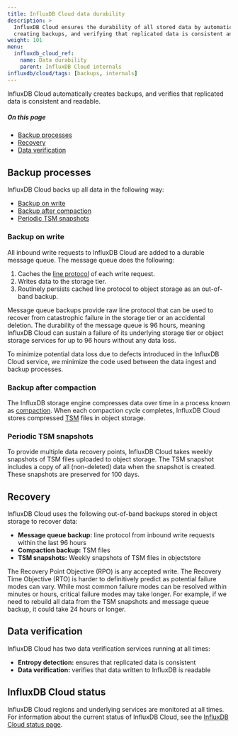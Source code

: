 ```yaml
---
title: InfluxDB Cloud data durability
description: >
  InfluxDB Cloud ensures the durability of all stored data by automatically
  creating backups, and verifying that replicated data is consistent and readable.
weight: 101
menu:
  influxdb_cloud_ref:
    name: Data durability
    parent: InfluxDB Cloud internals
influxdb/cloud/tags: [backups, internals]
---
```


InfluxDB Cloud automatically creates backups, and verifies that replicated
data is consistent and readable.

##### On this page

- [Backup processes](#backup-processes)
- [Recovery](#recovery)
- [Data verification](#data-verification)

## Backup processes
InfluxDB Cloud backs up all data in the following way:

- [Backup on write](#backup-on-write)
- [Backup after compaction](#backup-after-compaction)
- [Periodic TSM snapshots](#periodic-tsm-snapshots)

### Backup on write
All inbound write requests to InfluxDB Cloud are added to a durable message queue.
The message queue does the following:

1. Caches the [line protocol](/influxdb/cloud/reference/glossary/#line-protocol)
   of each write request.
2. Writes data to the storage tier.
3. Routinely persists cached line protocol to object storage as an out-of-band backup.

Message queue backups provide raw line protocol that can be used to recover from
catastrophic failure in the storage tier or an accidental deletion.
The durability of the message queue is 96 hours, meaning InfluxDB Cloud can sustain
a failure of its underlying storage tier or object storage services for up to 96 hours
without any data loss.

To minimize potential data loss due to defects introduced in the InfluxDB Cloud service,
we minimize the code used between the data ingest and backup processes.

### Backup after compaction
The InfluxDB storage engine compresses data over time in a process known as
[compaction](/influxdb/cloud/reference/glossary/#compaction).
When each compaction cycle completes, InfluxDB Cloud stores compressed
[TSM](/influxdb/cloud/reference/glossary/#tsm-time-structured-merge-tree) files
in object storage.

### Periodic TSM snapshots
To provide multiple data recovery points, InfluxDB Cloud takes weekly snapshots of TSM files uploaded to object storage. The TSM snapshot includes a copy of all (non-deleted) data when the snapshot is created.
These snapshots are preserved for 100 days.

## Recovery
InfluxDB Cloud uses the following out-of-band backups stored in object storage to recover data:

- **Message queue backup:** line protocol from inbound write requests within the last 96 hours
- **Compaction backup:** TSM files
- **TSM snapshots:** Weekly snapshots of TSM files in objectstore

The Recovery Point Objective (RPO) is any accepted write.
The Recovery Time Objective (RTO) is harder to definitively predict as potential failure modes can vary.
While most common failure modes can be resolved within minutes or hours,
critical failure modes may take longer.
For example, if we need to rebuild all data from the TSM snapshots and message queue backup,
it could take 24 hours or longer.

## Data verification
InfluxDB Cloud has two data verification services running at all times:

- **Entropy detection:** ensures that replicated data is consistent
- **Data verification:** verifies that data written to InfluxDB is readable

## InfluxDB Cloud status
InfluxDB Cloud regions and underlying services are monitored at all times.
For information about the current status of InfluxDB Cloud, see the
[InfluxDB Cloud status page](https://status.influxdata.com).
